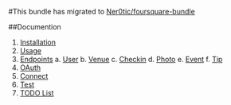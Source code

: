 #This bundle has migrated to [Ner0tic/foursquare-bundle](https://github.com/ner0tic/foursquare-bundle.git)





##Documention
1. [Installation](https://github.com/ner0tic/DdnetFoursquareBundle/blob/master/Resources/doc/1-install.md)
2. [Usage](https://github.com/ner0tic/DdnetFoursquareBundle/blob/master/Resources/doc/2-usage.md)
3. [Endpoints](https://github.com/ner0tic/DdnetFoursquareBundle/blob/master/Resources/doc/3-endpoints.md)
    a. [User](https://github.com/ner0tic/DdnetFoursquareBundle/blob/master/Resources/doc/3a-user.md)
    b. [Venue](https://github.com/ner0tic/DdnetFoursquareBundle/blob/master/Resources/doc/3b-venue.md)
    c. [Checkin](https://github.com/ner0tic/DdnetFoursquareBundle/blob/master/Resources/doc/3c-checkin.md)
    d. [Photo](https://github.com/ner0tic/DdnetFoursquareBundle/blob/master/Resources/doc/3d-photo.md)
    e. [Event](https://github.com/ner0tic/DdnetFoursquareBundle/blob/master/Resources/doc/3e-event.md)
    f. [Tip](https://github.com/ner0tic/DdnetFoursquareBundle/blob/master/Resources/doc/3f-tip.md)
4. [OAuth](https://github.com/ner0tic/DdnetFoursquareBundle/blob/master/Resources/doc/4-oauth.md)
5. [Connect](https://github.com/ner0tic/DdnetFoursquareBundle/blob/master/Resources/doc/5-connect.md)
6. [Test](https://github.com/ner0tic/DdnetFoursquareBundle/blob/master/Resources/doc/6-test.md)
7. [TODO List](https://github.com/ner0tic/DdnetFoursquareBundle/blob/master/Resources/doc/7-todo.md)


